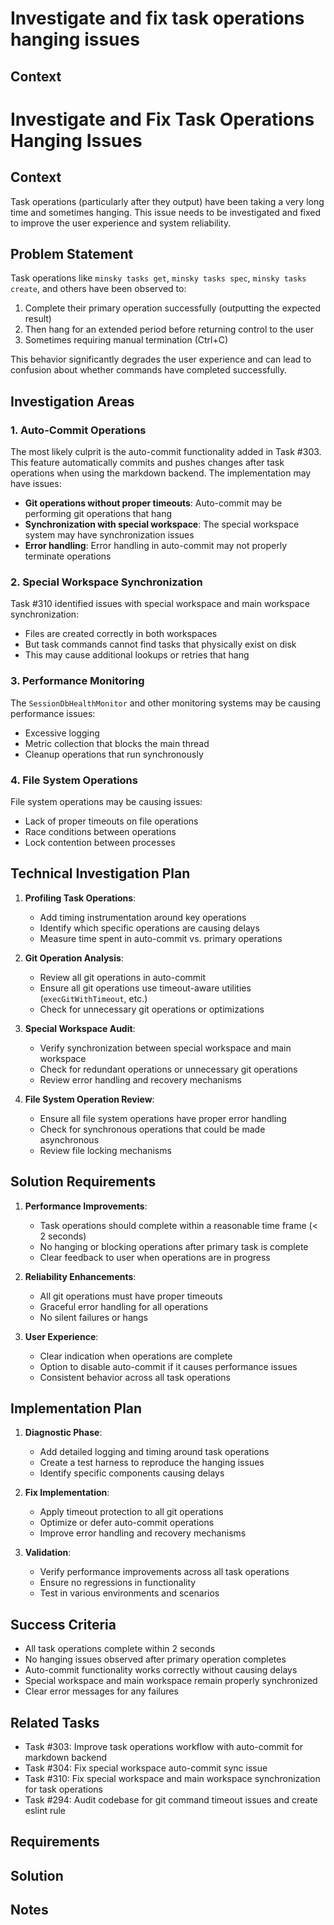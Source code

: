 # Investigate and fix task operations hanging issues

## Context

# Investigate and Fix Task Operations Hanging Issues

## Context

Task operations (particularly after they output) have been taking a very long time and sometimes hanging. This issue needs to be investigated and fixed to improve the user experience and system reliability.

## Problem Statement

Task operations like `minsky tasks get`, `minsky tasks spec`, `minsky tasks create`, and others have been observed to:
1. Complete their primary operation successfully (outputting the expected result)
2. Then hang for an extended period before returning control to the user
3. Sometimes requiring manual termination (Ctrl+C)

This behavior significantly degrades the user experience and can lead to confusion about whether commands have completed successfully.

## Investigation Areas

### 1. Auto-Commit Operations

The most likely culprit is the auto-commit functionality added in Task #303. This feature automatically commits and pushes changes after task operations when using the markdown backend. The implementation may have issues:

- **Git operations without proper timeouts**: Auto-commit may be performing git operations that hang
- **Synchronization with special workspace**: The special workspace system may have synchronization issues
- **Error handling**: Error handling in auto-commit may not properly terminate operations

### 2. Special Workspace Synchronization

Task #310 identified issues with special workspace and main workspace synchronization:
- Files are created correctly in both workspaces
- But task commands cannot find tasks that physically exist on disk
- This may cause additional lookups or retries that hang

### 3. Performance Monitoring

The `SessionDbHealthMonitor` and other monitoring systems may be causing performance issues:
- Excessive logging
- Metric collection that blocks the main thread
- Cleanup operations that run synchronously

### 4. File System Operations

File system operations may be causing issues:
- Lack of proper timeouts on file operations
- Race conditions between operations
- Lock contention between processes

## Technical Investigation Plan

1. **Profiling Task Operations**:
   - Add timing instrumentation around key operations
   - Identify which specific operations are causing delays
   - Measure time spent in auto-commit vs. primary operations

2. **Git Operation Analysis**:
   - Review all git operations in auto-commit
   - Ensure all git operations use timeout-aware utilities (`execGitWithTimeout`, etc.)
   - Check for unnecessary git operations or optimizations

3. **Special Workspace Audit**:
   - Verify synchronization between special workspace and main workspace
   - Check for redundant operations or unnecessary git operations
   - Review error handling and recovery mechanisms

4. **File System Operation Review**:
   - Ensure all file system operations have proper error handling
   - Check for synchronous operations that could be made asynchronous
   - Review file locking mechanisms

## Solution Requirements

1. **Performance Improvements**:
   - Task operations should complete within a reasonable time frame (< 2 seconds)
   - No hanging or blocking operations after primary task is complete
   - Clear feedback to user when operations are in progress

2. **Reliability Enhancements**:
   - All git operations must have proper timeouts
   - Graceful error handling for all operations
   - No silent failures or hangs

3. **User Experience**:
   - Clear indication when operations are complete
   - Option to disable auto-commit if it causes performance issues
   - Consistent behavior across all task operations

## Implementation Plan

1. **Diagnostic Phase**:
   - Add detailed logging and timing around task operations
   - Create a test harness to reproduce the hanging issues
   - Identify specific components causing delays

2. **Fix Implementation**:
   - Apply timeout protection to all git operations
   - Optimize or defer auto-commit operations
   - Improve error handling and recovery mechanisms

3. **Validation**:
   - Verify performance improvements across all task operations
   - Ensure no regressions in functionality
   - Test in various environments and scenarios

## Success Criteria

- All task operations complete within 2 seconds
- No hanging issues observed after primary operation completes
- Auto-commit functionality works correctly without causing delays
- Special workspace and main workspace remain properly synchronized
- Clear error messages for any failures

## Related Tasks

- Task #303: Improve task operations workflow with auto-commit for markdown backend
- Task #304: Fix special workspace auto-commit sync issue
- Task #310: Fix special workspace and main workspace synchronization for task operations
- Task #294: Audit codebase for git command timeout issues and create eslint rule

## Requirements

## Solution

## Notes
